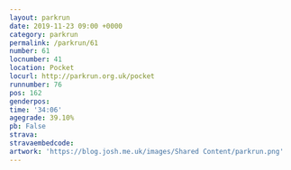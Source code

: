 ```yaml
---
layout: parkrun
date: 2019-11-23 09:00 +0000
category: parkrun
permalink: /parkrun/61
number: 61
locnumber: 41
location: Pocket
locurl: http://parkrun.org.uk/pocket
runnumber: 76
pos: 162
genderpos: 
time: '34:06'
agegrade: 39.10%
pb: False
strava: 
stravaembedcode:
artwork: 'https://blog.josh.me.uk/images/Shared Content/parkrun.png'
---
```


